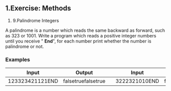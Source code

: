 ﻿## 1.Exercise: Methods

1. 9.Palindrome Integers

A palindrome is a number which reads the same backward as forward, such as 323 or 1001. Write a program which reads a positive integer numbers until you receive &quot; **End**&quot;, for each number print whether the number is palindrome or not.

### Examples

| **Input** | **Output** |   | **Input** | **Output** |
| --- | --- | --- | --- | --- |
| 123323421121END | falsetruefalsetrue |   | 3222321010END | falsetruetruefalse |

